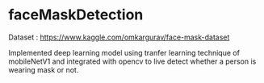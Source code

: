 # faceMaskDetection

Dataset : https://www.kaggle.com/omkargurav/face-mask-dataset

Implemented deep learning model using tranfer learning technique of mobileNetV1 and integrated with opencv to live detect whether a person is wearing mask or not.
